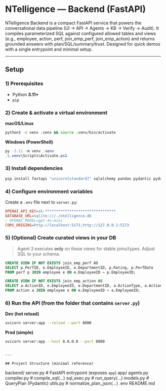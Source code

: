 # NTelligence — Backend (FastAPI)

NTelligence Backend is a compact FastAPI service that powers the conversational data pipeline (UI → API → Agents → KB → Verify → Audit). It compiles parameterized SQL against configured allowed tables and views (e.g., employee, action, perf, join_emp_perf, join_emp_action) and returns grounded answers with plan/SQL/summary/trust. Designed for quick demos with a single entrypoint and minimal setup.

---

## Setup

### 1) Prerequisites
- Python **3.11+**
- `pip`

### 2) Create & activate a virtual environment
**macOS/Linux**
```bash
python3 -m venv .venv && source .venv/bin/activate
```
**Windows (PowerShell)**
```powershell
py -3.11 -m venv .venv
.\.venv\Scripts\Activate.ps1
```

### 3) Install dependencies
```bash
pip install fastapi "uvicorn[standard]" sqlalchemy pandas pydantic pydantic-ai openai python-dotenv
```

### 4) Configure environment variables
Create a `.env` file next to `server.py`:
```ini
OPENAI_API_KEY=sk-********************************
DATABASE_URL=sqlite:///./ntelligence.db
; OPENAI_MODEL=gpt-4o-mini
CORS_ORIGINS=http://localhost:5173,http://127.0.0.1:5173
```

### 5) (Optional) Create curated views in your DB
> Agent 3 executes **only** on these views for stable joins/types. Adjust SQL to your schema.

```sql
CREATE VIEW IF NOT EXISTS join_emp_perf AS
SELECT p.PerfID, e.EmployeeID, e.DepartmentID, p.Rating, p.PerfDate
FROM perf p JOIN employee e ON e.EmployeeID = p.EmployeeID;

CREATE VIEW IF NOT EXISTS join_emp_action AS
SELECT a.ActionID, e.EmployeeID, e.DepartmentID, a.ActionType, a.ActionDate
FROM action a JOIN employee e ON e.EmployeeID = a.EmployeeID;
```

### 6) Run the API (from the folder that contains `server.py`)
**Dev (hot reload)**
```bash
uvicorn server:app --reload --port 8000
```
**Prod (simple)**
```bash
uvicorn server:app --host 0.0.0.0 --port 8000
```

```

---

## Project Structure (minimal reference)
```
backend/
  server.py                # FastAPI entrypoint (exposes `app`)
  app/
    agents.py
    compiler.py            # compile_sql(...)
    sql_exec.py            # run_query(...)
    models.py              # QueryPlan (Pydantic)
    utils.py               # normalize_plan_json(...)
  .env
  README.md
```
